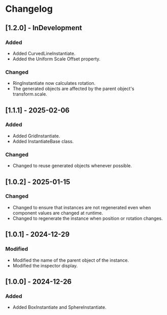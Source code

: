 # Changelog

## [1.2.0] - InDevelopment
### Added
- Added CurvedLineInstantiate.
- Added the Uniform Scale Offset property.
### Changed
- RingInstantiate now calculates rotation.
- The generated objects are affected by the parent object's transform.scale.

## [1.1.1] - 2025-02-06
### Added
- Added GridInstantiate.
- Added InstantiateBase class.
### Changed
- Changed to reuse generated objects whenever possible.

## [1.0.2] - 2025-01-15
### Changed
- Changed to ensure that instances are not regenerated even when component values are changed at runtime.
- Changed to regenerate the instance when position or rotation changes.

## [1.0.1] - 2024-12-29
### Modified
- Modified the name of the parent object of the instance.
- Modified the inspector display.

## [1.0.0] - 2024-12-26
### Added
- Added BoxInstantiate and SphereInstantiate.
